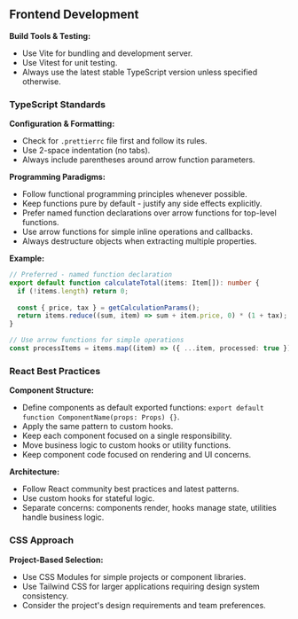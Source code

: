 ## Frontend Development

**Build Tools & Testing:**
- Use Vite for bundling and development server.
- Use Vitest for unit testing.
- Always use the latest stable TypeScript version unless specified otherwise.

### TypeScript Standards

**Configuration & Formatting:**
- Check for `.prettierrc` file first and follow its rules.
- Use 2-space indentation (no tabs).
- Always include parentheses around arrow function parameters.

**Programming Paradigms:**
- Follow functional programming principles whenever possible.
- Keep functions pure by default - justify any side effects explicitly.
- Prefer named function declarations over arrow functions for top-level functions.
- Use arrow functions for simple inline operations and callbacks.
- Always destructure objects when extracting multiple properties.

**Example:**

```typescript
// Preferred - named function declaration
export default function calculateTotal(items: Item[]): number {
  if (!items.length) return 0;
  
  const { price, tax } = getCalculationParams();
  return items.reduce((sum, item) => sum + item.price, 0) * (1 + tax);
}

// Use arrow functions for simple operations
const processItems = items.map((item) => ({ ...item, processed: true }));
```

### React Best Practices

**Component Structure:**
- Define components as default exported functions: `export default function ComponentName(props: Props) {}`.
- Apply the same pattern to custom hooks.
- Keep each component focused on a single responsibility.
- Move business logic to custom hooks or utility functions.
- Keep component code focused on rendering and UI concerns.

**Architecture:**
- Follow React community best practices and latest patterns.
- Use custom hooks for stateful logic.
- Separate concerns: components render, hooks manage state, utilities handle business logic.

### CSS Approach

**Project-Based Selection:**
- Use CSS Modules for simple projects or component libraries.
- Use Tailwind CSS for larger applications requiring design system consistency.
- Consider the project's design requirements and team preferences.
